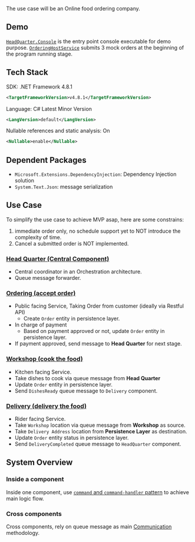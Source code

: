 The use case will be an Online food ordering company.
## Demo

[`HeadQuarter.Console`](../Src/HeadQuarter.Console/Program.cs) is the entry point console executable for demo purpose.
[`OrderingHostService`](../Src/Domain/Ordering/Ordering.Manager/OrderingHostService.cs) submits 3 mock orders at the beginning of the program running stage.
## Tech Stack

SDK: .NET Framework 4.8.1
```XML
<TargetFrameworkVersion>v4.8.1</TargetFrameworkVersion>
```

Language: C# Latest Minor Version
```XML
<LangVersion>default</LangVersion>
```

 Nullable references and static analysis: On
``` XML
<Nullable>enable</Nullable>
```

## Dependent Packages

- `Microsoft.Extensions.DependencyInjection`: Dependency Injection solution
- `System.Text.Json`: message serialization

## Use Case

To simplify the use case to achieve MVP asap, here are some constrains:
1. immediate order only, no schedule support yet to NOT introduce the complexity of time.
2. Cancel a submitted order is NOT implemented.
### [Head Quarter (Central Component)](./domain/Main-Component%20Head-Quarter.md)

- Central coordinator in an Orchestration architecture.
- Queue message forwarder.

### [Ordering (accept order)](./domain/Sub-Component%20Ordering.md)

- Public facing Service, Taking Order from customer (ideally via Restful API)
	- Create `Order` entity in persistence layer.
- In charge of payment
	- Based on payment approved or not, update `Order` entity in persistence layer.
- If payment approved, send message to **Head Quarter** for next stage.

### [Workshop (cook the food)](./domain/Sub-Component%20Workshop.md)

- Kitchen facing Service.
- Take dishes to cook via queue message from **Head Quarter**
- Update `Order` entity in persistence layer.
- Send `DishesReady` queue message to `Delivery` component.

### [Delivery (delivery the food)](./domain/Sub-Component%20Delivery.md)

- Rider facing Service.
- Take `Workshop`  location via queue message from **Workshop** as source.
- Take `Delivery Address` location from **Persistence Layer** as destination.
- Update `Order` entity status in persistence layer.
- Send `DeliveryCompleted` queue message to `HeadQuarter` component.

## System Overview

### Inside a component

Inside one component, use [`command` and `command-handler` pattern](./core/Command%20Handler%20Pattern.md) to achieve main logic flow.
### Cross components

Cross components, rely on queue message as main [Communication](./infrastructure/Communication.md) methodology.